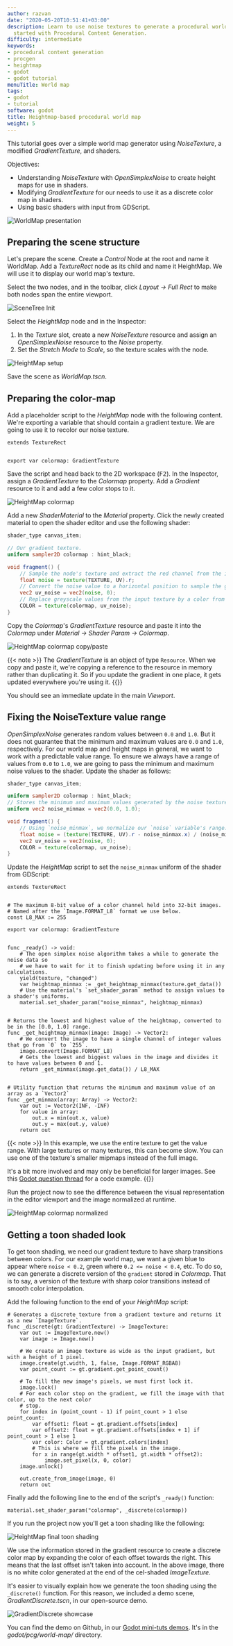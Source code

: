 ```yaml
---
author: razvan
date: "2020-05-20T10:51:41+03:00"
description: Learn to use noise textures to generate a procedural world map and get
  started with Procedural Content Generation.
difficulty: intermediate
keywords:
- procedural content generation
- procgen
- heightmap
- godot
- godot tutorial
menuTitle: World map
tags:
- godot
- tutorial
software: godot
title: Heightmap-based procedural world map
weight: 5
---
```


This tutorial goes over a simple world map generator using _NoiseTexture_, a modified _GradientTexture_, and shaders.

Objectives:

- Understanding _NoiseTexture_ with _OpenSimplexNoise_ to create height maps for use in shaders.
- Modifying _GradientTexture_ for our needs to use it as a discrete color map in shaders.
- Using basic shaders with input from GDScript.

![WorldMap presentation](images/presentation.png)

## Preparing the scene structure

Let's prepare the scene. Create a _Control_ Node at the root and name it WorldMap. Add a _TextureRect_ node as its child and name it HeightMap. We will use it to display our world map's texture.

Select the two nodes, and in the toolbar, click _Layout -> Full Rect_ to make both nodes span the entire viewport.

![SceneTree Init](images/scenetree-init.png)

Select the _HeightMap_ node and in the Inspector:

1. In the _Texture_ slot, create a new _NoiseTexture_ resource and assign an _OpenSimplexNoise_ resource to the _Noise_ property.
1. Set the _Stretch Mode_ to _Scale_, so the texture scales with the node.

![HeightMap setup](images/heightmap-setup.png)

Save the scene as _WorldMap.tscn_.

## Preparing the color-map

Add a placeholder script to the _HeightMap_ node with the following content. We're exporting a variable that should contain a gradient texture. We are going to use it to recolor our noise texture.

```gdscript
extends TextureRect


export var colormap: GradientTexture
```

Save the script and head back to the 2D workspace (<kbd>F2</kbd>). In the Inspector, assign a _GradientTexture_ to the _Colormap_ property. Add a _Gradient_ resource to it and add a few color stops to it.

![HeightMap colormap](images/heightmap-colormap.png)

Add a new _ShaderMaterial_ to the _Material_ property. Click the newly created material to open the shader editor and use the following shader:

```glsl
shader_type canvas_item;

// Our gradient texture.
uniform sampler2D colormap : hint_black;

void fragment() {
	// Sample the node's texture and extract the red channel from the image.
	float noise = texture(TEXTURE, UV).r;
	// Convert the noise value to a horizontal position to sample the gradient texture.
	vec2 uv_noise = vec2(noise, 0);
	// Replace greyscale values from the input texture by a color from the gradient texture.
	COLOR = texture(colormap, uv_noise);
}
```

Copy the _Colormap_'s _GradientTexture_ resource and paste it into the _Colormap_ under _Material -> Shader Param -> Colormap_.

![HeightMap colormap copy/paste](images/heightmap-colormap-cp-1.png)

{{< note >}}
The _GradientTexture_ is an object of type `Resource`. When we copy and paste it, we're copying a reference to the resource in memory rather than duplicating it. So if you update the gradient in one place, it gets updated everywhere you're using it.
{{</note>}}

You should see an immediate update in the main _Viewport_.

## Fixing the NoiseTexture value range

_OpenSimplexNoise_ generates random values between `0.0` and `1.0`. But it does not guarantee that the minimum and maximum values are `0.0` and `1.0`, respectively. For our world map and height maps in general, we want to work with a predictable value range. To ensure we always have a range of values from `0.0` to `1.0`, we are going to pass the minimum and maximum noise values to the shader. Update the shader as follows:

```glsl
shader_type canvas_item;

uniform sampler2D colormap : hint_black;
// Stores the minimum and maximum values generated by the noise texture.
uniform vec2 noise_minmax = vec2(0.0, 1.0);

void fragment() {
	// Using `noise_minmax`, we normalize our `noise` variable's range.
	float noise = (texture(TEXTURE, UV).r - noise_minmax.x) / (noise_minmax.y - noise_minmax.x);
	vec2 uv_noise = vec2(noise, 0);
	COLOR = texture(colormap, uv_noise);
}
```

Update the _HeightMap_ script to set the `noise_minmax` uniform of the shader from GDScript:

```gdscript
extends TextureRect


# The maximum 8-bit value of a color channel held into 32-bit images.
# Named after the `Image.FORMAT_L8` format we use below.
const L8_MAX := 255

export var colormap: GradientTexture


func _ready() -> void:
	# The open simplex noise algorithm takes a while to generate the noise data so
	# we have to wait for it to finish updating before using it in any calculations.
	yield(texture, "changed")
	var heightmap_minmax := _get_heightmap_minmax(texture.get_data())
	# Use the material's `set_shader_param` method to assign values to a shader's uniforms.
	material.set_shader_param("noise_minmax", heightmap_minmax)


# Returns the lowest and highest value of the heightmap, converted to be in the [0.0, 1.0] range.
func _get_heightmap_minmax(image: Image) -> Vector2:
	# We convert the image to have a single channel of integer values that go from `0` to `255`.
	image.convert(Image.FORMAT_L8)
	# Gets the lowest and biggest values in the image and divides it to have values between 0 and 1.
	return _get_minmax(image.get_data()) / L8_MAX


# Utility function that returns the minimum and maximum value of an array as a `Vector2`
func _get_minmax(array: Array) -> Vector2:
	var out := Vector2(INF, -INF)
	for value in array:
		out.x = min(out.x, value)
		out.y = max(out.y, value)
	return out
```

{{< note >}}
In this example, we use the entire texture to get the value range. With large textures or many textures, this can become slow. You can use one of the texture's smaller mipmaps instead of the full image.

It's a bit more involved and may only be beneficial for larger images. See this [Godot question thread](https://godotengine.org/qa/48245/get-mipmap-data-from-texture) for a code example.
{{</note>}}

Run the project now to see the difference between the visual representation in the editor viewport and the image normalized at runtime.

![HeightMap colormap normalized](images/heightmap-colormap-normalized.png)

## Getting a toon shaded look

To get toon shading, we need our gradient texture to have sharp transitions between colors. For our example world map, we want a given blue to appear where `noise < 0.2`, green where `0.2 <= noise < 0.4`, etc. To do so, we can generate a discrete version of the `gradient` stored in _Colormap_. That is to say, a version of the texture with sharp color transitions instead of smooth color interpolation.

Add the following function to the end of your _HeightMap_ script:

```gdscript
# Generates a discrete texture from a gradient texture and returns it as a new `ImageTexture`.
func _discrete(gt: GradientTexture) -> ImageTexture:
	var out := ImageTexture.new()
	var image := Image.new()

	# We create an image texture as wide as the input gradient, but with a height of 1 pixel.
	image.create(gt.width, 1, false, Image.FORMAT_RGBA8)
	var point_count := gt.gradient.get_point_count()

	# To fill the new image's pixels, we must first lock it.
	image.lock()
	# For each color stop on the gradient, we fill the image with that color, up to the next color
	# stop.
	for index in (point_count - 1) if point_count > 1 else point_count:
		var offset1: float = gt.gradient.offsets[index]
		var offset2: float = gt.gradient.offsets[index + 1] if point_count > 1 else 1
		var color: Color = gt.gradient.colors[index]
		# This is where we fill the pixels in the image.
		for x in range(gt.width * offset1, gt.width * offset2):
			image.set_pixel(x, 0, color)
	image.unlock()

	out.create_from_image(image, 0)
	return out
```

Finally add the following line to the end of the script's `_ready()` function:

```gdscript
material.set_shader_param("colormap", _discrete(colormap))
```

If you run the project now you'll get a toon shading like the following:

![HeightMap final toon shading](images/heightmap-colormap-cellshaded.png)

We use the information stored in the gradient resource to create a discrete color map by expanding the color of each offset towards the right. This means that the last offset isn't taken into account. In the above image, there is no white color generated at the end of the cel-shaded _ImageTexture_.

It's easier to visually explain how we generate the toon shading using the `_discrete()` function. For this reason, we included a demo scene, _GradientDiscrete.tscn_, in our open-source demo.

![GradientDiscrete showcase](images/gradient-discrete.png)

You can find the demo on Github, in our [Godot mini-tuts demos](https://github.com/GDQuest/godot-mini-tuts-demos). It's in the _godot/pcg/world-map/_ directory.
